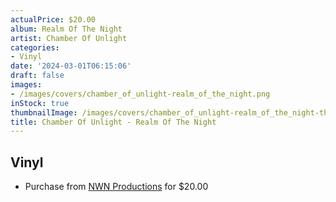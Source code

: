 ```yaml
---
actualPrice: $20.00
album: Realm Of The Night
artist: Chamber Of Unlight
categories:
- Vinyl
date: '2024-03-01T06:15:06'
draft: false
images:
- /images/covers/chamber_of_unlight-realm_of_the_night.png
inStock: true
thumbnailImage: /images/covers/chamber_of_unlight-realm_of_the_night-thumb.png
title: Chamber Of Unlight - Realm Of The Night
---
```


## Vinyl
* Purchase from [NWN Productions](http://shop.nwnprod.com/index.php?route=product/product&path=75&product_id=47389&sort=pd.name&order=ASC) for $20.00
